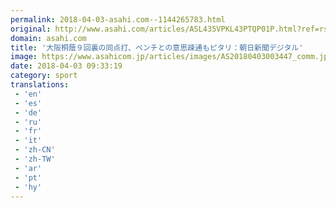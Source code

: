 ```yaml
---
permalink: 2018-04-03-asahi.com--1144265783.html
original: http://www.asahi.com/articles/ASL435VPKL43PTQP01P.html?ref=rss
domain: asahi.com
title: '大阪桐蔭９回裏の同点打、ベンチとの意思疎通もピタリ：朝日新聞デジタル'
image: https://www.asahicom.jp/articles/images/AS20180403003447_comm.jpg
date: 2018-04-03 09:33:19
category: sport
translations: 
 - 'en'
 - 'es'
 - 'de'
 - 'ru'
 - 'fr'
 - 'it'
 - 'zh-CN'
 - 'zh-TW'
 - 'ar'
 - 'pt'
 - 'hy'
---
```


